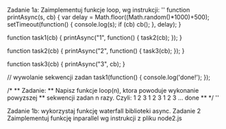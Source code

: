 Zadanie 1a: Zaimplementuj funkcje loop, wg instrukcji:
''
function printAsync(s, cb) {
   var delay = Math.floor((Math.random()*1000)+500);
   setTimeout(function() {
       console.log(s);
       if (cb) cb();
   }, delay);
}

function task1(cb) {
    printAsync("1", function() {
        task2(cb);
    });
}

function task2(cb) {
    printAsync("2", function() {
        task3(cb);
    });
}

function task3(cb) {
    printAsync("3", cb);
}

// wywolanie sekwencji zadan
task1(function() {
    console.log('done!');
});


/* 
** Zadanie:
** Napisz funkcje loop(n), ktora powoduje wykonanie powyzszej 
** sekwencji zadan n razy. Czyli: 1 2 3 1 2 3 1 2 3 ... done
** 
*/
''


Zadanie 1b: wykorzystaj funkcję waterfall biblioteki async.
Zadanie 2 Zaimplementuj funkcję inparallel wg instrukcji z pliku node2.js
